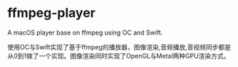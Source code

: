 # ffmpeg-player
A macOS player base on ffmpeg using OC and Swift.

使用OC与Swift实现了基于ffmpeg的播放器，图像渲染,音频播放,音视频同步都是从0到1做了一个实现。图像渲染同时实现了OpenGL与Metal两种GPU渲染方式。
